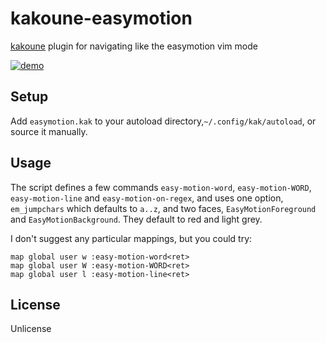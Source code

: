 # kakoune-easymotion

[kakoune](http://kakoune.org) plugin for navigating like the easymotion vim mode

[![demo](https://asciinema.org/a/139545.png)](https://asciinema.org/a/139545)

## Setup

Add `easymotion.kak` to your autoload directory,`~/.config/kak/autoload`, or source it manually.

## Usage

The script defines a few commands `easy-motion-word`, `easy-motion-WORD`, `easy-motion-line` and `easy-motion-on-regex`,
and uses one option, `em_jumpchars` which defaults to `a..z`,
and two faces, `EasyMotionForeground` and `EasyMotionBackground`.
They default to red and light grey.

I don't suggest any particular mappings, but you could try:
```
map global user w :easy-motion-word<ret>
map global user W :easy-motion-WORD<ret>
map global user l :easy-motion-line<ret>
```

## License

Unlicense
